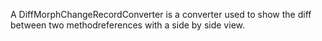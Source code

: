 A DiffMorphChangeRecordConverter is a converter used to show the diff between two methodreferences with a side by side view.